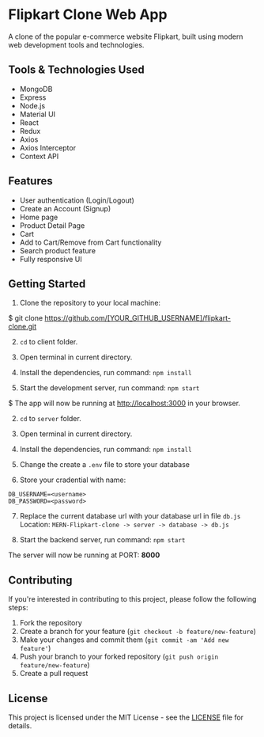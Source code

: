 # Flipkart Clone Web App
A clone of the popular e-commerce website Flipkart, built using modern web development tools and technologies.

## Tools & Technologies Used
- MongoDB
- Express
- Node.js
- Material UI
- React
- Redux
- Axios
- Axios Interceptor
- Context API

## Features
- User authentication (Login/Logout)
- Create an Account (Signup)
- Home page
- Product Detail Page
- Cart
- Add to Cart/Remove from Cart functionality
- Search product feature
- Fully responsive UI

## Getting Started

1. Clone the repository to your local machine:

$ git clone https://github.com/[YOUR_GITHUB_USERNAME]/flipkart-clone.git

2. ```cd``` to client folder.

3. Open terminal in current directory.

4. Install the dependencies, run command:  ``` npm install ```

5. Start the development server, run command:  ``` npm start ```

$ The app will now be running at [http://localhost:3000](http://localhost:3000) in your browser.

2. ```cd``` to `server` folder.

3. Open terminal in current directory.

4. Install the dependencies, run command:  ``` npm install ```

5. Change the create a ```.env``` file to store your database <username> <password>

6. Store your cradential with name: 
```
DB_USERNAME=<username>
DB_PASSWORD=<password>
```
7. Replace the current database url with your database url in file ```db.js```
Location: ```MERN-Flipkart-clone -> server -> database -> db.js```

5. Start the backend server, run command:  ``` npm start ```

The server will now be running at PORT: **8000**

## Contributing

If you're interested in contributing to this project, please follow the following steps:

1. Fork the repository
2. Create a branch for your feature (`git checkout -b feature/new-feature`)
3. Make your changes and commit them (`git commit -am 'Add new feature'`)
4. Push your branch to your forked repository (`git push origin feature/new-feature`)
5. Create a pull request

## License

This project is licensed under the MIT License - see the [LICENSE](LICENSE) file for details.



